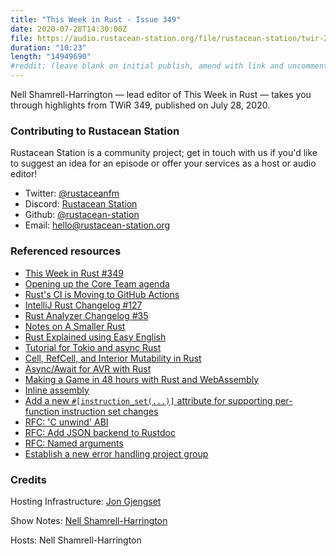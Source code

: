 ```yaml
---
title: "This Week in Rust - Issue 349"
date: 2020-07-28T14:30:00Z
file: https://audio.rustacean-station.org/file/rustacean-station/twir-2020-07-28.mp3
duration: "10:23"
length: "14949690"
#reddit: (leave blank on initial publish, amend with link and uncomment this line after Reddit thread has been posted)
---
```


Nell Shamrell-Harrington — lead editor of This Week in Rust — takes you through highlights from TWiR 349, published on July 28, 2020.

<!--
The episode introduction goes here.
The first paragraph should ideally be short, and is used in various
places as a "short description" for the episode. Any subsequent
paragraphs show up as "expanded description".
-->

### Contributing to Rustacean Station

<!-- You can probably leave this as-is -->

Rustacean Station is a community project; get in touch with us if you'd like to suggest an idea for an episode or offer your services as a host or audio editor!

 - Twitter: [@rustaceanfm](https://twitter.com/rustaceanfm)
 - Discord: [Rustacean Station](https://discord.gg/cHc3Gyc)
 - Github: [@rustacean-station](https://github.com/rustacean-station/)
 - Email: [hello@rustacean-station.org](mailto:hello@rustacean-station.org)

### Referenced resources

* [This Week in Rust #349](https://this-week-in-rust.org/blog/2020/07/28/this-week-in-rust-349/)
* [Opening up the Core Team agenda](https://blog.rust-lang.org/inside-rust/2020/07/27/opening-up-the-core-team-agenda.html)
* [Rust's CI is Moving to GitHub Actions](https://blog.rust-lang.org/inside-rust/2020/07/23/rust-ci-is-moving-to-github-actions.html)
* [IntelliJ Rust Changelog #127](https://intellij-rust.github.io/2020/07/27/changelog-127.html)
* [Rust Analyzer Changelog #35](https://rust-analyzer.github.io/thisweek/2020/07/27/changelog-35.html)
* [Notes on A Smaller Rust](https://without.boats/blog/notes-on-a-smaller-rust/)
* [Rust Explained using Easy English](https://github.com/Dhghomon/easy_rust)
* [Tutorial for Tokio and async Rust](https://tokio.rs/tokio/tutorial)
* [Cell, RefCell, and Interior Mutability in Rust](https://badboi.dev/rust/2020/07/17/cell-refcell.html)
* [Async/Await for AVR with Rust](https://lights0123.com/blog/2020/07/25/async-await-for-avr-with-rust/)
* [Making a Game in 48 hours with Rust and WebAssembly](https://ianjk.com/rust-gamejam/)
* [Inline assembly](https://github.com/rust-lang/rfcs/pull/2873)
* [Add a new `#[instruction_set(...)]` attribute for supporting per-function instruction set changes](https://github.com/rust-lang/rfcs/pull/2867)
* [RFC: 'C unwind' ABI](https://github.com/rust-lang/rfcs/pull/2945)
* [RFC: Add JSON backend to Rustdoc](https://github.com/rust-lang/rfcs/pull/2963)
* [RFC: Named arguments](https://github.com/rust-lang/rfcs/pull/2964)
* [Establish a new error handling project group](https://github.com/rust-lang/rfcs/pull/2965)

### Credits

Hosting Infrastructure: [Jon Gjengset](https://twitter.com/jonhoo/)

Show Notes: [Nell Shamrell-Harrington](https://twitter.com/nellshamrell)

Hosts: Nell Shamrell-Harrington
